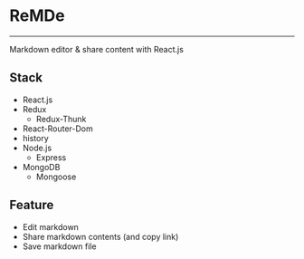 # ReMDe

---

Markdown editor & share content with React.js

## Stack

- React.js
- Redux
  - Redux-Thunk
- React-Router-Dom
- history
- Node.js
  - Express
- MongoDB
  - Mongoose

## Feature

- Edit markdown
- Share markdown contents (and copy link)
- Save markdown file
